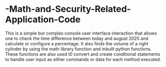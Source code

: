 # -Math-and-Security-Related-Application-Code
This is a simple but complex console user interface interaction that allows one to check the time difference between today and august 2025 and calculate or configure a percentage. 
It also finds the volume of a right cylinder by using the math library function and inbuilt python functions. 
These functions are also used t0 convert and create conditional statements to handle user input as either commands or data for each method executed.
